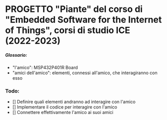 # PROGETTO "Piante" del corso di "Embedded Software for the Internet of Things", corsi di studio ICE (2022-2023)

##### Glossario:
- "l'amico": MSP432P401R Board
- "amici dell'amico": elementi, connessi all'amico, che interagiranno con esso

### Todo:
- [] Definire quali elementi andranno ad interagire con l'amico
- [] Implementare il codice per interagire con l'amico
- [] Connettere effettivamente l'amico ai suoi amici